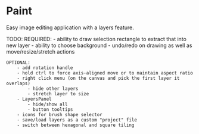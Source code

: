 # Paint
Easy image editing application with a layers feature.


TODO:
	REQUIRED:
		- ability to draw selection rectangle to extract that into new layer
		- ability to choose background
		- undo/redo on drawing as well as move/resize/stretch actions
	
	OPTIONAL:
		- add rotation handle
		- hold ctrl to force axis-aligned move or to maintain aspect ratio
		- right click menu (on the canvas and pick the first layer it overlaps)
			- hide other layers
			- stretch layer to size
		- LayersPanel
			- hide/show all
			- button tooltips
		- icons for brush shape selector
		- save/load layers as a custom "project" file
		- switch between hexagonal and square tiling
	
		